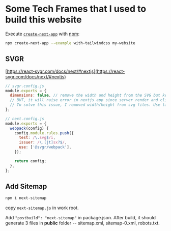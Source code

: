 # Some Tech Frames that I used to build this website

Execute [`create-next-app`](https://github.com/vercel/next.js/tree/canary/packages/create-next-app) with
[npm](https://docs.npmjs.com/cli/init):

```bash
npx create-next-app --example with-tailwindcss my-website
```

## SVGR

[https://react-svgr.com/docs/next/#nextjs](https://react-svgr.com/docs/next/#nextjs)

```js
// svgr.config.js
module.exports = {
  dimensions: false, // remove the width and height from the SVG but keep the viewBox for correct scaling.
  // BUT, it will raise error in nextjs app since server render and client render svg don't match: Prop `width` did not match. Server: "null" Client: "32" (width of svg).
  // To solve this issue, I removed width/height from svg files. Use tailwind to config size.
};
```

```js
// next.config.js
module.exports = {
  webpack(config) {
    config.module.rules.push({
      test: /\.svg$/i,
      issuer: /\.[jt]sx?$/,
      use: ['@svgr/webpack'],
    });

    return config;
  },
};
```

## Add Sitemap

```bash
npm i next-sitemap
```

copy `next-sitemap.js` in work root.

Add `"postbuild": "next-sitemap"` in package.json. After build, it should generate 3 files in **public** folder --
sitemap.xml, sitemap-0.xml, robots.txt.
